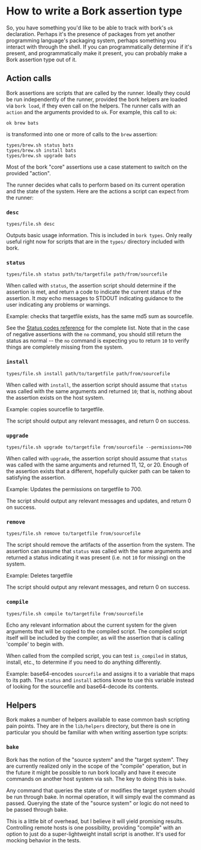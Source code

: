 # How to write a Bork assertion type

So, you have something you'd like to be able to track with bork's `ok` declaration. Perhaps it's the presence of packages from yet another programming language's packaging system, perhaps something you interact with through the shell. If you can programmatically determine if it's present, and programmatically make it present, you can probably make a Bork assertion type out of it.

## Action calls

Bork assertions are scripts that are called by the runner. Ideally they could be run independently of the runner, provided the bork helpers are loaded via `bork load`, if they even call on the helpers. The runner calls with an `action` and the arguments provided to `ok`. For example, this call to `ok`:

```
ok brew bats
```

is transformed into one or more of calls to the `brew` assertion:

```
types/brew.sh status bats
types/brew.sh install bats
types/brew.sh upgrade bats
```

Most of the bork "core" assertions use a case statement to switch on the provided "action".

The runner decides what calls to perform based on its current operation and the state of the system. Here are the actions a script can expect from the runner:

### `desc`

```
types/file.sh desc
```

Outputs basic usage information. This is included in `bork types`. Only really useful right now for scripts that are in the `types/` directory included with bork.

### `status`

```
types/file.sh status path/to/targetfile path/from/sourcefile
```

When called with `status`, the assertion script should determine if the assertion is met, and return a code to indicate the current status of the assertion. It _may_ echo messages to STDOUT indicating guidance to the user indicating any problems or warnings.

Example: checks that targetfile exists, has the same md5 sum as sourcefile.

See the [Status codes reference](./assertion_status_codes) for the complete list. Note that in the case of negative assertions with the `no` command, you should still return the status as normal -- the `no` command is expecting you to return `10` to verify things are completely missing from the system.

### `install`

```
types/file.sh install path/to/targetfile path/from/sourcefile
```

When called with `install`, the assertion script should assume that `status` was called with the same arguments and returned `10`; that is, nothing about the assertion exists on the host system.

Example: copies sourcefile to targetfile.

The script should output any relevant messages, and return 0 on success.

### `upgrade`

```
types/file.sh upgrade to/targetfile from/sourcefile --permissions=700
```

When called with `upgrade`, the assertion script should assume that `status` was called with the same arguments and returned 11, 12, or 20. Enough of the assertion exists that a different, hopefully quicker path can be taken to satisfying the assertion.

Example: Updates the permissions on targetfile to 700.

The script should output any relevant messages and updates, and return 0 on success.

### `remove`

```
types/file.sh remove to/targetfile from/sourcefile
```

The script should remove the artifacts of the assertion from the system. The assertion can assume that `status` was called with the same arguments and returned a status indicating it was present (i.e. not `10` for missing) on the system.

Example: Deletes targetfile

The script should output any relevant messages, and return 0 on success.

### `compile`

```
types/file.sh compile to/targetfile from/sourcefile
```

Echo any relevant information about the current system for the given arguments that will be copied to the compiled script. The compiled script itself will be included by the compiler, as will the assertion that is calling 'compile' to begin with.

When called from the compiled script, you can test `is_compiled` in status, install, etc., to determine if you need to do anything differently.

Example: base64-encodes `sourcefile` and assigns it to a variable that maps to its path. The `status` and `install` actions know to use this variable instead of looking for the sourcefile and base64-decode its contents.

## Helpers

Bork makes a number of helpers available to ease common bash scripting pain points. They are in the `lib/helpers` directory, but there is one in particular you should be familiar with when writing assertion type scripts:

### `bake`

Bork has the notion of the "source system" and the "target system". They are currently realized only in the scope of the "compile" operation, but in the future it might be possible to run bork locally and have it execute commands on another host system via ssh. The key to doing this is `bake`.

Any command that queries the state of or modifies the target system should be run through bake. In normal operation, it will simply eval the command as passed. Querying the state of the "source system" or logic do not need to be passed through bake.

This is a little bit of overhead, but I believe it will yield promising results. Controlling remote hosts is one possibility, providing "compile" with an option to just do a super-lightweight install script is another. It's used for mocking behavior in the tests.
